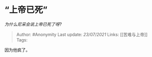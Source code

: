 # “上帝已死”
*为什么尼采会说上帝已死了呀?*

> Author: #Anonymity
Last update: *23/07/2021* 
Links: [[苦难与上帝]] 
Tags:  

 
因为他疯了。



